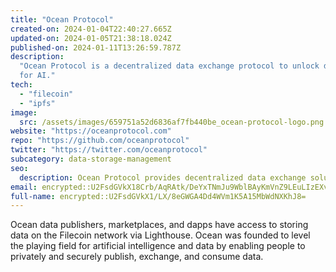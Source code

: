 ```yaml
---
title: "Ocean Protocol"
created-on: 2024-01-04T22:40:27.665Z
updated-on: 2024-01-05T21:38:18.024Z
published-on: 2024-01-11T13:26:59.787Z
description:
  "Ocean Protocol is a decentralized data exchange protocol to unlock data
  for AI."
tech:
  - "filecoin"
  - "ipfs"
image:
  src: /assets/images/659751a52d6836af7fb440be_ocean-protocol-logo.png
website: "https://oceanprotocol.com"
repo: "https://github.com/oceanprotocol"
twitter: "https://twitter.com/oceanprotocol"
subcategory: data-storage-management
seo:
  description: Ocean Protocol provides decentralized data exchange solutions.
email: encrypted::U2FsdGVkX18Crb/AqRAtk/DeYxTNmJu9WblBAyKmVnZ9LEuLIzEXv5pr1grcW5cE
full-name: encrypted::U2FsdGVkX1/LX/8eGWGA4Dd4WVm1K5A15MbWdNXKhJ8=
---
```


Ocean data publishers, marketplaces, and dapps have access to storing data on the Filecoin network via Lighthouse. Ocean was founded to level the playing field for artificial intelligence and data by enabling people to privately and securely publish, exchange, and consume data.
